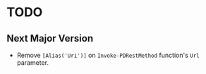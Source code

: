 
# TODO

## Next Major Version

* Remove `[Alias('Uri')]` on `Invoke-PDRestMethod` function's `Url` parameter.
